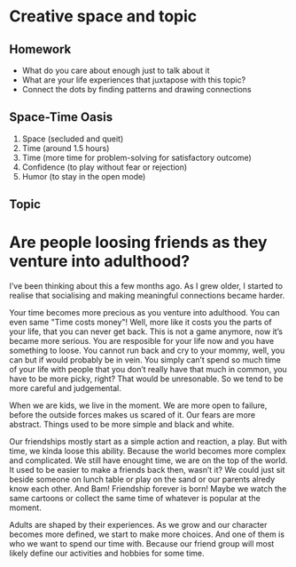 # Creative space and topic

## Homework
- What do you care about enough just to talk about it
- What are your life experiences that juxtapose with this topic?
- Connect the dots by finding patterns and drawing connections

## Space-Time Oasis
1. Space (secluded and queit)
2. Time (around 1.5 hours)
3. Time (more time for problem-solving for satisfactory outcome)
4. Confidence (to play without fear or rejection)
5. Humor (to stay in the open mode)

## Topic 

# Are people loosing friends as they venture into adulthood?
I’ve been thinking about this a few months ago. As I grew older, I started to realise that socialising and making meaningful connections became harder. 

Your time becomes more precious as you venture into adulthood. You can even same "Time costs money"! Well, more like it costs you the parts of your life, that you can never get back. This is not a game anymore, now it’s became more serious. You are resposible for your life now and you have something to loose. You cannot run back and cry to your mommy, well, you can but if would probably be in vein. You simply can’t spend so much time of your life with people that you don’t really have that much in common, you have to be more picky, right? That would be unresonable. So we tend to be more careful and judgemental.

When we are kids, we live in the moment. We are more open to failure, before the outside forces makes us scared of it. Our fears are more abstract. Things used to be more simple and black and white. 

Our friendships mostly start as a simple action and reaction, a play. But with time, we kinda loose this ability. Because the world becomes more complex and complicated. 
We still have enought time, we are on the top of the world. It used to be easier to make a friends back then, wasn’t it? We could just sit beside someone on lunch table or play on the sand or our parents alredy know each other. And Bam! Friendship forever is born! Maybe we watch the same cartoons or collect the same time of whatever is popular at the moment. 

Adults are shaped by their experiences. As we grow and our character becomes more defined, we start to make more choices. And one of them is who we want to spend our time with. Because our friend group will most likely define our activities and hobbies for some time. 

